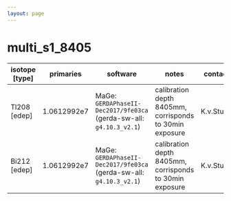```yaml
---
layout: page
---
```


# multi_s1_8405

| isotope [type] | primaries | software | notes | contact |
| -- | -- | -- | -- | -- |
| Tl208 [edep] | 1.0612992e7 | MaGe: `GERDAPhaseII-Dec2017/9fe03ca` (gerda-sw-all: `g4.10.3_v2.1`) | calibration depth 8405mm, corrisponds to 30min exposure | K.v.Sturm |
| Bi212 [edep] | 1.0612992e7 | MaGe: `GERDAPhaseII-Dec2017/9fe03ca` (gerda-sw-all: `g4.10.3_v2.1`) | calibration depth 8405mm, corrisponds to 30min exposure | K.v.Sturm |
